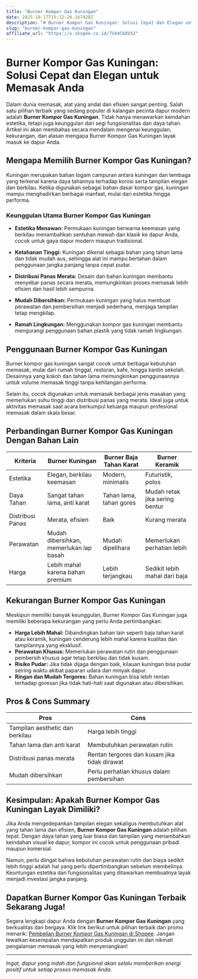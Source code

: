 ```yaml
---
title: "Burner Kompor Gas Kuningan"
date: 2025-10-17T15:12:20.167428Z
description: "# Burner Kompor Gas Kuningan: Solusi Cepat dan Elegan untuk Memasak Anda..."
slug: "burner-kompor-gas-kuningan"
affiliate_url: "https://s.shopee.co.id/7V44C68VX2"
---
```

# Burner Kompor Gas Kuningan: Solusi Cepat dan Elegan untuk Memasak Anda

Dalam dunia memasak, alat yang andal dan efisien sangat penting. Salah satu pilihan terbaik yang sedang populer di kalangan pecinta dapur modern adalah **Burner Kompor Gas Kuningan**. Tidak hanya menawarkan keindahan estetika, tetapi juga keunggulan dari segi fungsionalitas dan daya tahan. Artikel ini akan membahas secara mendalam mengenai keunggulan, kekurangan, dan alasan mengapa Burner Kompor Gas Kuningan layak masuk ke dapur Anda.

## Mengapa Memilih Burner Kompor Gas Kuningan?

Kuningan merupakan bahan logam campuran antara kuningan dan tembaga yang terkenal karena daya tahannya terhadap korosi serta tampilan elegan dan berkilau. Ketika digunakan sebagai bahan dasar kompor gas, kuningan mampu menghadirkan berbagai manfaat, mulai dari estetika hingga performa.

### Keunggulan Utama Burner Kompor Gas Kuningan

- **Estetika Menawan:** Permukaan kuningan berwarna keemasan yang berkilau menambahkan sentuhan mewah dan klasik ke dapur Anda, cocok untuk gaya dapur modern maupun tradisional.
  
- **Ketahanan Tinggi:** Kuningan dikenal sebagai bahan yang tahan lama dan tidak mudah aus, sehingga alat ini mampu bertahan dalam penggunaan jangka panjang tanpa cepat pudar.

- **Distribusi Panas Merata:** Desain dan bahan kuningan membantu menyebar panas secara merata, memungkinkan proses memasak lebih efisien dan hasil lebih sempurna.

- **Mudah Dibersihkan:** Permukaan kuningan yang halus membuat perawatan dan pembersihan menjadi sederhana, menjaga tampilan tetap mengkilap.

- **Ramah Lingkungan:** Menggunakan kompor gas kuningan membantu mengurangi penggunaan bahan plastik yang tidak ramah lingkungan.

## Penggunaan Burner Kompor Gas Kuningan

Burner kompor gas kuningan sangat cocok untuk berbagai kebutuhan memasak, mulai dari rumah tinggal, restoran, kafe, hingga kantin sekolah. Desainnya yang kokoh dan tahan lama memungkinkan penggunaannya untuk volume memasak tinggi tanpa kehilangan performa.

Selain itu, cocok digunakan untuk memasak berbagai jenis masakan yang memerlukan suhu tinggi dan distribusi panas yang merata. Ideal juga untuk aktivitas memasak saat acara berkumpul keluarga maupun profesional memasak dalam skala besar.

## Perbandingan Burner Kompor Gas Kuningan Dengan Bahan Lain

| Kriteria                    | Burner Kuningan                                   | Burner Baja Tahan Karat                | Burner Keramik                      |
|------------------------------|---------------------------------------------------|---------------------------------------|-------------------------------------|
| Estetika                    | Elegan, berkilau keemasan                         | Modern, minimalis                   | Futuristik, polos                  |
| Daya Tahan                  | Sangat tahan lama, anti karat                     | Tahan lama, tahan gores             | Mudah retak jika sering bentur   |
| Distribusi Panas            | Merata, efisien                                   | Baik                                | Kurang merata                     |
| Perawatan                   | Mudah dibersihkan, memerlukan lap basah           | Mudah dipelihara                   | Memerlukan perhatian lebih       |
| Harga                       | Lebih mahal karena bahan premium                  | Lebih terjangkau                   | Sedikit lebih mahal dari baja     |

## Kekurangan Burner Kompor Gas Kuningan

Meskipun memiliki banyak keunggulan, Burner Kompor Gas Kuningan juga memiliki beberapa kekurangan yang perlu Anda pertimbangkan:

- **Harga Lebih Mahal:** Dibandingkan bahan lain seperti baja tahan karat atau keramik, kuningan cenderung lebih mahal karena kualitas dan tampilannya yang eksklusif.
- **Perawatan Khusus:** Memerlukan perawatan rutin dan penggunaan pembersih khusus agar tetap berkilau dan tidak kusam.
- **Risiko Pudar:** Jika tidak dijaga dengan baik, kilauan kuningan bisa pudar seiring waktu akibat paparan udara dan minyak dapur.
- **Ringan dan Mudah Tergores:** Bahan kuningan bisa lebih rentan terhadap goresan jika tidak hati-hati saat digunakan atau dibersihkan.

## Pros & Cons Summary

| **Pros**                                      | **Cons**                                    |
|----------------------------------------------|---------------------------------------------|
| Tampilan aesthetic dan berkilau              | Harga lebih tinggi                        |
| Tahan lama dan anti karat                     | Membutuhkan perawatan rutin               |
| Distribusi panas merata                       | Rentan tergores dan kusam jika tidak dirawat |
| Mudah dibersihkan                            | Perlu perhatian khusus dalam pembersihan  |

## Kesimpulan: Apakah Burner Kompor Gas Kuningan Layak Dimiliki?

Jika Anda mengedepankan tampilan elegan sekaligus membutuhkan alat yang tahan lama dan efisien, **Burner Kompor Gas Kuningan** adalah pilihan tepat. Dengan daya tahan yang luar biasa dan tampilan yang menambahkan keindahan visual ke dapur, kompor ini cocok untuk penggunaan pribadi maupun komersial. 

Namun, perlu diingat bahwa kebutuhan perawatan rutin dan biaya sedikit lebih tinggi adalah hal yang perlu dipertimbangkan sebelum membelinya. Keuntungan estetika dan fungsionalitas yang ditawarkan membuatnya layak menjadi investasi jangka panjang.

## Dapatkan Burner Kompor Gas Kuningan Terbaik Sekarang Juga!

Segera lengkapi dapur Anda dengan **Burner Kompor Gas Kuningan** yang berkualitas dan bergaya. Klik link berikut untuk pilihan terbaik dan promo menarik: [Pembelian Burner Kompor Gas Kuningan di Shopee](https://s.shopee.co.id/7V44C68VX2). Jangan lewatkan kesempatan mendapatkan produk unggulan ini dan nikmati pengalaman memasak yang lebih menyenangkan!

---

*Ingat, dapur yang indah dan fungsional akan selalu memberikan energi positif untuk setiap proses memasak Anda.*